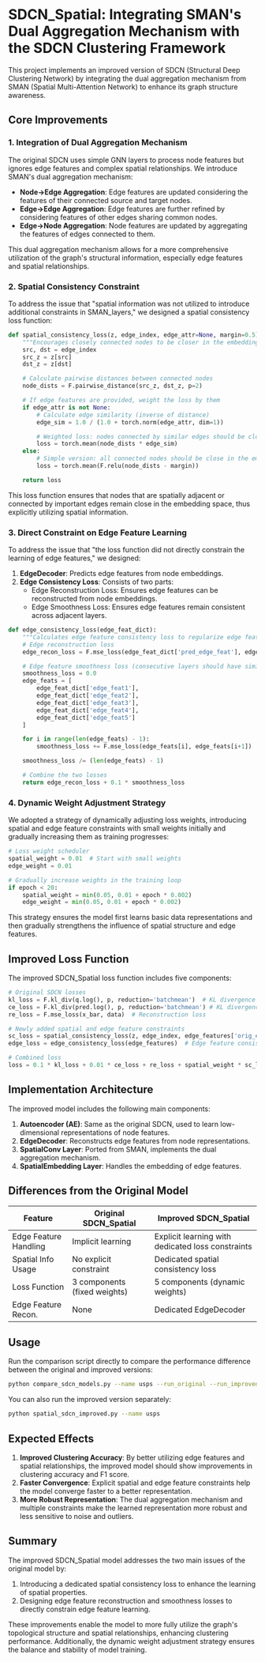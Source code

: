 # SDCN_Spatial: Integrating SMAN's Dual Aggregation Mechanism with the SDCN Clustering Framework

This project implements an improved version of SDCN (Structural Deep Clustering Network) by integrating the dual aggregation mechanism from SMAN (Spatial Multi-Attention Network) to enhance its graph structure awareness.

## Core Improvements

### 1. Integration of Dual Aggregation Mechanism

The original SDCN uses simple GNN layers to process node features but ignores edge features and complex spatial relationships. We introduce SMAN's dual aggregation mechanism:

- **Node→Edge Aggregation**: Edge features are updated considering the features of their connected source and target nodes.
- **Edge→Edge Aggregation**: Edge features are further refined by considering features of other edges sharing common nodes.
- **Edge→Node Aggregation**: Node features are updated by aggregating the features of edges connected to them.

This dual aggregation mechanism allows for a more comprehensive utilization of the graph's structural information, especially edge features and spatial relationships.

### 2. Spatial Consistency Constraint

To address the issue that "spatial information was not utilized to introduce additional constraints in SMAN_layers," we designed a spatial consistency loss function:

```python
def spatial_consistency_loss(z, edge_index, edge_attr=None, margin=0.5):
    """Encourages closely connected nodes to be closer in the embedding space"""
    src, dst = edge_index
    src_z = z[src]
    dst_z = z[dst]

    # Calculate pairwise distances between connected nodes
    node_dists = F.pairwise_distance(src_z, dst_z, p=2)

    # If edge features are provided, weight the loss by them
    if edge_attr is not None:
        # Calculate edge similarity (inverse of distance)
        edge_sim = 1.0 / (1.0 + torch.norm(edge_attr, dim=1))

        # Weighted loss: nodes connected by similar edges should be closer
        loss = torch.mean(node_dists * edge_sim)
    else:
        # Simple version: all connected nodes should be close in the embedding space
        loss = torch.mean(F.relu(node_dists - margin))

    return loss
```

This loss function ensures that nodes that are spatially adjacent or connected by important edges remain close in the embedding space, thus explicitly utilizing spatial information.

### 3. Direct Constraint on Edge Feature Learning

To address the issue that "the loss function did not directly constrain the learning of edge features," we designed:

1.  **EdgeDecoder**: Predicts edge features from node embeddings.
2.  **Edge Consistency Loss**: Consists of two parts:
    *   Edge Reconstruction Loss: Ensures edge features can be reconstructed from node embeddings.
    *   Edge Smoothness Loss: Ensures edge features remain consistent across adjacent layers.

```python
def edge_consistency_loss(edge_feat_dict):
    """Calculates edge feature consistency loss to regularize edge feature learning"""
    # Edge reconstruction loss
    edge_recon_loss = F.mse_loss(edge_feat_dict['pred_edge_feat'], edge_feat_dict['orig_edge_feat'])

    # Edge feature smoothness loss (consecutive layers should have similar edge features)
    smoothness_loss = 0.0
    edge_feats = [
        edge_feat_dict['edge_feat1'],
        edge_feat_dict['edge_feat2'],
        edge_feat_dict['edge_feat3'],
        edge_feat_dict['edge_feat4'],
        edge_feat_dict['edge_feat5']
    ]

    for i in range(len(edge_feats) - 1):
        smoothness_loss += F.mse_loss(edge_feats[i], edge_feats[i+1])

    smoothness_loss /= (len(edge_feats) - 1)

    # Combine the two losses
    return edge_recon_loss + 0.1 * smoothness_loss
```

### 4. Dynamic Weight Adjustment Strategy

We adopted a strategy of dynamically adjusting loss weights, introducing spatial and edge feature constraints with small weights initially and gradually increasing them as training progresses:

```python
# Loss weight scheduler
spatial_weight = 0.01  # Start with small weights
edge_weight = 0.01

# Gradually increase weights in the training loop
if epoch < 20:
    spatial_weight = min(0.05, 0.01 + epoch * 0.002)
    edge_weight = min(0.05, 0.01 + epoch * 0.002)
```

This strategy ensures the model first learns basic data representations and then gradually strengthens the influence of spatial structure and edge features.

## Improved Loss Function

The improved SDCN_Spatial loss function includes five components:

```python
# Original SDCN losses
kl_loss = F.kl_div(q.log(), p, reduction='batchmean')  # KL divergence between cluster assignment and target distribution
ce_loss = F.kl_div(pred.log(), p, reduction='batchmean') # KL divergence between prediction and target distribution
re_loss = F.mse_loss(x_bar, data)  # Reconstruction loss

# Newly added spatial and edge feature constraints
sc_loss = spatial_consistency_loss(z, edge_index, edge_features['orig_edge_feat'])  # Spatial consistency loss
edge_loss = edge_consistency_loss(edge_features)  # Edge feature consistency loss

# Combined loss
loss = 0.1 * kl_loss + 0.01 * ce_loss + re_loss + spatial_weight * sc_loss + edge_weight * edge_loss
```

## Implementation Architecture

The improved model includes the following main components:

1.  **Autoencoder (AE)**: Same as the original SDCN, used to learn low-dimensional representations of node features.
2.  **EdgeDecoder**: Reconstructs edge features from node representations.
3.  **SpatialConv Layer**: Ported from SMAN, implements the dual aggregation mechanism.
4.  **SpatialEmbedding Layer**: Handles the embedding of edge features.

## Differences from the Original Model

| Feature             | Original SDCN_Spatial | Improved SDCN_Spatial        |
|---------------------|-----------------------|------------------------------|
| Edge Feature Handling | Implicit learning     | Explicit learning with dedicated loss constraints |
| Spatial Info Usage  | No explicit constraint| Dedicated spatial consistency loss |
| Loss Function       | 3 components (fixed weights) | 5 components (dynamic weights) |
| Edge Feature Recon. | None                  | Dedicated EdgeDecoder        |

## Usage

Run the comparison script directly to compare the performance difference between the original and improved versions:

```bash
python compare_sdcn_models.py --name usps --run_original --run_improved
```

You can also run the improved version separately:

```bash
python spatial_sdcn_improved.py --name usps
```

## Expected Effects

1.  **Improved Clustering Accuracy**: By better utilizing edge features and spatial relationships, the improved model should show improvements in clustering accuracy and F1 score.
2.  **Faster Convergence**: Explicit spatial and edge feature constraints help the model converge faster to a better representation.
3.  **More Robust Representation**: The dual aggregation mechanism and multiple constraints make the learned representation more robust and less sensitive to noise and outliers.

## Summary

The improved SDCN_Spatial model addresses the two main issues of the original model by:

1.  Introducing a dedicated spatial consistency loss to enhance the learning of spatial properties.
2.  Designing edge feature reconstruction and smoothness losses to directly constrain edge feature learning.

These improvements enable the model to more fully utilize the graph's topological structure and spatial relationships, enhancing clustering performance. Additionally, the dynamic weight adjustment strategy ensures the balance and stability of model training.